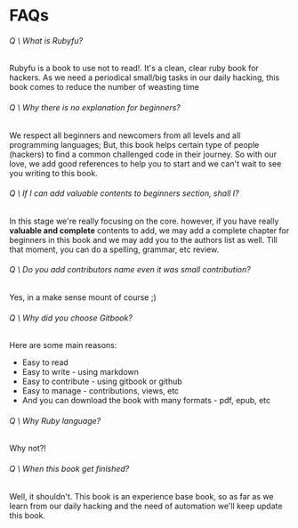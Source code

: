 # FAQs

###### Q \ What is Rubyfu? 
Rubyfu is a book to use not to read!. It's a clean, clear ruby book for hackers. As we need a periodical small/big tasks in our daily hacking, this book comes to reduce the number of weasting time  

###### Q \ Why there is no explanation for beginners?
We respect all beginners and newcomers from all levels and all programming languages; But, this book helps certain type of people (hackers) to find a common challenged code in their journey. So with our love, we add good references to help you to start and we can't wait to see you writing to this book.

###### Q \ If I can add valuable contents to beginners section, shall I?
In this stage we're really focusing on the core. however, if you have really **valuable and complete** contents to add, we may add a complete chapter for beginners in this book and we may  add you to the authors list as well. Till that moment, you can do a spelling, grammar, etc review.

###### Q \ Do you add contributors name even it was small contribution?
Yes, in a make sense mount of course ;)

###### Q \ Why did you choose Gitbook?
Here are some main reasons:
* Easy to read
* Easy to write - using markdown
* Easy to contribute - using gitbook or github
* Easy to manage - contributions, views, etc
* And you can download the book with many formats - pdf, epub, etc

###### Q \ Why Ruby language?
Why not?!

###### Q \ When this book get finished?
Well, it shouldn't. This book is an experience base book, so as far as we learn from our daily hacking and the need of automation we'll keep update this book.
